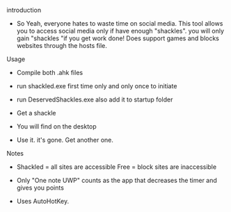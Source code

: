 introduction 

* So Yeah, everyone hates to waste time on social media. This tool allows you to access social media only if have enough "shackles". you will only gain "shackles "if you get work done!  Does support games and blocks websites through the hosts file.









Usage

* Compile both .ahk files

 
* run shackled.exe first time only and only once to initiate 
* run DeservedShackles.exe also add it to startup folder

* Get a shackle
* You will find on the desktop
* Use it. it's gone. Get another one.














 Notes
* Shackled = all sites are accessible
 Free = block sites are inaccessible

* Only "One note UWP" counts as the app that decreases the timer and gives you points



* Uses AutoHotKey.
